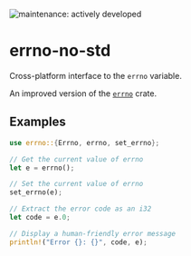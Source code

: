 ![maintenance: actively developed](https://img.shields.io/badge/maintenance-actively--developed-brightgreen.svg)

# errno-no-std

Cross-platform interface to the `errno` variable.

An improved version of the [`errno`](https://crates.io/crates/errno) crate.

## Examples

```rust
use errno::{Errno, errno, set_errno};

// Get the current value of errno
let e = errno();

// Set the current value of errno
set_errno(e);

// Extract the error code as an i32
let code = e.0;

// Display a human-friendly error message
println!("Error {}: {}", code, e);
```
